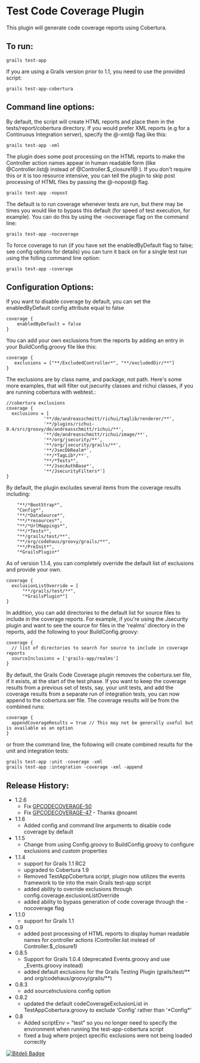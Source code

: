 # Test Code Coverage Plugin

This plugin will generate code coverage reports using Cobertura.

## To run:

    grails test-app


If you are using a Grails version prior to 1.1, you need to use the provided script:

    grails test-app-cobertura


## Command line options:
By default, the script will create HTML reports and place them in the tests/report/cobertura directory.  If you would prefer XML reports (e.g for a Continuous Integration server), specify the @-xml@ flag like this:

    grails test-app -xml


The plugin does some post processing on the HTML reports to make the Controller action names appear in human readable form (like @Controller.list@ instead of @Controller.$_closure1@ ).  If you don't require this or it is too resource intensive, you can tell the plugin to skip post processing of HTML files by passing the @-nopost@ flag.

    grails test-app -nopost


The default is to run coverage whenever tests are run, but there may be times you would like to bypass this default (for speed of test execution, for example).  You can do this by using the -nocoverage flag on the command line:

    grails test-app -nocoverage


To force coverage to run (if you have set the enabledByDefault flag to false; see config options for details) you can turn it back on for a single test run using the folling command line option:

    grails test-app -coverage


## Configuration Options:

If you want to disable coverage by default, you can set the enabledByDefault config attribute equal to false

    coverage {
	    enabledByDefault = false
    }


You can add your own exclusions from the reports by adding an entry in your BuildConfig.groovy file like this:


    coverage {
	   exclusions = ["**/ExcludedController*", "**/excludedDir/**"]
    }


The exclusions are by class name, and package, not path.  Here's some more examples, that will filter out jsecurity classes and richui classes, if you are running cobertura with webtest.:


    //cobertura exclusions
    coverage {
	  exclusions = [
	              '**/de/andreasschmitt/richui/taglib/renderer/**',
	              '**/plugins/richui-0.4/src/groovy/de/andreasschmitt/richui/**',
	              '**/de/andreasschmitt/richui/image/**',
	              '**/org/jsecurity/**',
	              '**/org/jsecurity/grails/**',
	              '**/JsecDbRealm*',
	              '**/*TagLib*/**',
	              "**/*Tests*",
	              '**/JsecAuthBase*',
	              '**/JsecurityFilters*']
    }

By default, the plugin excludes several items from the coverage results including:

        "**/*BootStrap*",
        "Config*",
        "**/*DataSource*",
        "**/*resources*",
        "**/*UrlMappings*",
        "**/*Tests*",
        "**/grails/test/**",
        "**/org/codehaus/groovy/grails/**",
        "**/PreInit*",
        "*GrailsPlugin*"


As of version 1.1.4, you can completely override the default list of exclusions and provide your own.

    coverage {
	  exclusionListOverride = [
          "**/grails/test/**",
          "*GrailsPlugin*"]
    }


In addition, you can add directories to the default list for source files to include in the coverage reports.  For example, if you're using the Jsecurity plugin and want to see the source for files in the 'realms' directory in the reports, add the following to your BuildConfig.groovy:


    coverage {
      // list of directories to search for source to include in coverage reports
      sourceInclusions = ['grails-app/realms']
    }


By default, the Grails Code Coverage plugin removes the cobertura.ser file, if it exists, at the start of the test phase. If you want to keep the coverage results from a previous set of tests, say, your unit tests, and add the coverage results from a separate run of integration tests, you can now append to the cobertura.ser file. The coverage results will be from the combined runs:


    coverage {
      appendCoverageResults = true // This may not be generally useful but is available as an option
    }


or from the command line, the following will create combined results for the unit and integration tests:


    grails test-app :unit -coverage -xml
    grails test-app :integration -coverage -xml -append


## Release History:

* 1.2.6
  * Fix [GPCODECOVERAGE-50](http://jira.grails.org/browse/GPCODECOVERAGE-50) 
  * Fix [GPCODECOVERAGE-47](http://jira.grails.org/browse/GPCODECOVERAGE-47) - Thanks @noamt
* 1.1.6
  * Added config and command line arguments to disable code coverage by default
* 1.1.5
  * Change from using Config.groovy to BuildConfig.groovy to configure exclusions and custom properties
* 1.1.4
  * support for Grails 1.1 RC2
  * upgraded to Cobertura 1.9
  * Removed TestAppCobertura script, plugin now utilizes the events framework to tie into the main Grails test-app script
  * added ability to override exclusions through config.coverage.exclusionListOverride
  * added ability to bypass generation of code coverage through the -nocoverage flag
* 1.1.0
  * support for Grails 1.1
* 0.9
  * added post processing of HTML reports to display human readable names for controller actions (Controller.list instead of Controller.$_closure1)
* 0.8.5
  * Support for Grails 1.0.4 (deprecated Events.groovy and use _Events.groovy instead)
  * added default exclusions for the Grails Testing Plugin (grails/test/** and org/codehaus/groovy/grails/**)
* 0.8.3
  * add sourceInclusions config option
* 0.8.2
  * updated the default codeCoverageExclusionList in TestAppCobertura.groovy to exclude 'Config' rather than '\*Config\*'
* 0.8
  * Added scriptEnv = "test" so you no longer need to specify the environment when running the test-app-cobertura script
  * fixed a bug where project specific exclusions were not being loaded correctly




[![Bitdeli Badge](https://d2weczhvl823v0.cloudfront.net/beckje01/grails-code-coverage/trend.png)](https://bitdeli.com/free "Bitdeli Badge")

